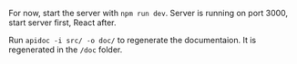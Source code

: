 For now, start the server with `npm run dev`. Server is running on port 3000, start server first, React after.

Run `apidoc -i src/ -o doc/` to regenerate the documentaion. It is regenerated in the `/doc` folder.
